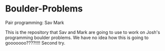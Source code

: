 # Boulder-Problems
Pair programming: Sav Mark

This is the repository that Sav and Mark are going to use to work on Josh's programming boulder problems. We have no idea how this is going to gooooooo????!!!!
Second try. 
